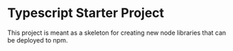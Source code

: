 # Typescript Starter Project
This project is meant as a skeleton for creating new node libraries that can be deployed to npm.